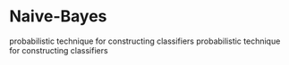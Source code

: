 # Naive-Bayes
probabilistic technique for constructing classifiers
probabilistic technique for constructing classifiers
